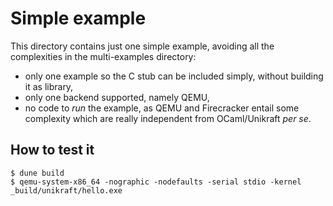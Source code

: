 # Simple example

This directory contains just one simple example, avoiding all the complexities
in the multi-examples directory:
- only one example so the C stub can be included simply, without building it as
  library,
- only one backend supported, namely QEMU,
- no code to _run_ the example, as QEMU and Firecracker entail some complexity
  which are really independent from OCaml/Unikraft _per se_.

## How to test it

```
$ dune build
$ qemu-system-x86_64 -nographic -nodefaults -serial stdio -kernel _build/unikraft/hello.exe
```
